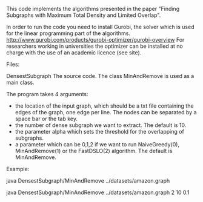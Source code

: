 This code implements the algorithms presented in the paper "Finding Subgraphs with Maximum Total Density and Limited Overlap".

In order to run the code you need to install Gurobi, the solver which is used for the linear programming part of the algorithms.
http://www.gurobi.com/products/gurobi-optimizer/gurobi-overview
For researchers working in universities the optimizer can be installed at no charge with the use of an academic licence (see site).


Files:

DensestSubgraph
	The source code. The class MinAndRemove is used as a main class. 


 The program takes 4 arguments:
   - the location of the input graph, which should be a txt file containing the edges of the graph, one edge per line. The nodes can be separated by a space bar or the tab key. 
   - the number of dense subgraph we want to extract. The default is 10.
   - the parameter alpha which sets the threshold for the overlapping of subgraphs.
   - a parameter which can be 0,1,2 if we want to run NaiveGreedy(0), MinAndRemove(1) or the FastDSLO(2) algorithm. The default is MinAndRemove.
 

Example: 

java DensestSubgraph/MinAndRemove ../datasets/amazon.graph

java DensestSubgraph/MinAndRemove ../datasets/amazon.graph 2 10 0.1 
